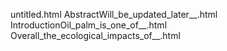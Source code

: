 untitled.html
AbstractWill_be_updated_later__.html
IntroductionOil_palm_is_one_of__.html
Overall_the_ecological_impacts_of__.html